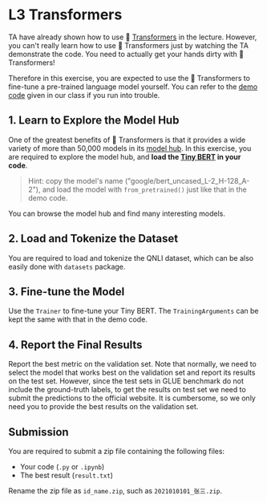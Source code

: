 # L3 Transformers

TA have already shown how to use 🤗 [Transformers](https://github.com/huggingface/transformers) in the lecture. However, you can't really learn how to use 🤗 Transformers just by watching the TA demonstrate the code. You need to actually get your hands dirty with 🤗 Transformers! 

Therefore in this exercise, you are expected to use the 🤗 Transformers to fine-tune a pre-trained language model yourself. You can refer to the [demo code](https://colab.research.google.com/drive/1tcDiyHIKgEJp4TzGbGp27HYbdFWGolU_#scrollTo=hB3IyMO6mWsA) given in our class if you run into trouble. 

## 1. Learn to Explore the Model Hub
One of the greatest benefits of 🤗 Transformers is that it provides a wide variety of more than 50,000 models in its [model hub](https://huggingface.co/models). In this exercise, you are required to explore the model hub, and **load the [Tiny BERT](https://huggingface.co/google/bert_uncased_L-2_H-128_A-2) in your code**. 

> Hint: copy the model's name ("google/bert_uncased_L-2_H-128_A-2"), and load the model with `from_pretrained()` just like that in the demo code.

You can browse the model hub and find many interesting models. 

## 2. Load and Tokenize the Dataset
You are required to load and tokenize the QNLI dataset, which can be also easily done with `datasets` package. 

## 3. Fine-tune the Model
Use the `Trainer` to fine-tune your Tiny BERT. The `TrainingArguments` can be kept the same with that in the demo code.

## 4. Report the Final Results
Report the best metric on the validation set. Note that normally, we need to select the model that works best on the validation set and report its results on the test set. However, since the test sets in GLUE benchmark do not include the ground-truth labels, to get the results on test set we need to submit the predictions to the official website. It is cumbersome, so we only need you to provide the best results on the validation set.

## Submission
You are required to submit a zip file containing the following files:

+ Your code (`.py` or `.ipynb`)
+ The best result (`result.txt`)

Rename the zip file as `id_name.zip`, such as `2021010101_张三.zip`.